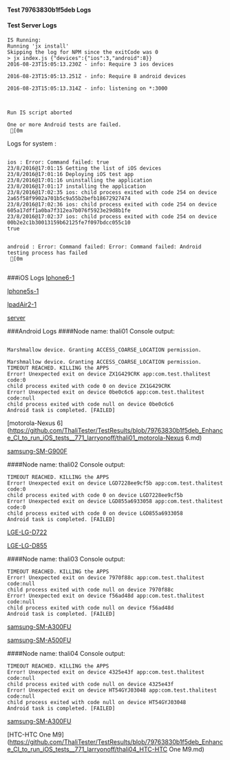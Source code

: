 #### Test 79763830b1f5deb Logs

#### Test Server Logs
```
IS Running:
Running 'jx install'
Skipping the log for NPM since the exitCode was 0
> jx index.js {"devices":{"ios":3,"android":8}}
2016-08-23T15:05:13.230Z - info: Require 3 ios devices

2016-08-23T15:05:13.251Z - info: Require 8 android devices

2016-08-23T15:05:13.314Z - info: listening on *:3000


 
Run IS script aborted
 
One or more Android tests are failed.
 [0m

```


Logs for system : 
```

ios : Error: Command failed: true
23/8/2016@17:01:15 Getting the list of iOS devices 
23/8/2016@17:01:16 Deploying iOS test app 
23/8/2016@17:01:16 uninstalling the application 
23/8/2016@17:01:17 installing the application 
23/8/2016@17:02:35 ios: child process exited with code 254 on device 2a65f58f9902a701b5c9a55b2befb18672927474 
23/8/2016@17:02:36 ios: child process exited with code 254 on device 605a17dff1a0ba7f312ea7b076f5923e29d8b1fe 
23/8/2016@17:02:37 ios: child process exited with code 254 on device 00b2e2c1b30013159b62125fe7f097bdcc055c10 
true


android : Error: Command failed: Error: Command failed: Android testing process has failed
 [0m


```
###iOS Logs
[Iphone6-1](https://github.com/ThaliTester/TestResults/blob/79763830b1f5deb_Enhance_CI_to_run_iOS_tests__771_larryonoff/iOS_Iphone6-1.md)

[Iphone5s-1](https://github.com/ThaliTester/TestResults/blob/79763830b1f5deb_Enhance_CI_to_run_iOS_tests__771_larryonoff/iOS_Iphone5s-1.md)

[IpadAir2-1](https://github.com/ThaliTester/TestResults/blob/79763830b1f5deb_Enhance_CI_to_run_iOS_tests__771_larryonoff/iOS_IpadAir2-1.md)

[server](https://github.com/ThaliTester/TestResults/blob/79763830b1f5deb_Enhance_CI_to_run_iOS_tests__771_larryonoff/iOS_server.md)


###Android Logs
####Node name: thali01
Console output:
```

Marshmallow device. Granting ACCESS_COARSE_LOCATION permission.

Marshmallow device. Granting ACCESS_COARSE_LOCATION permission.
TIMEOUT REACHED. KILLING the APPS
Error! Unexpected exit on device ZX1G429CRK app:com.test.thalitest code:0 
child process exited with code 0 on device ZX1G429CRK 
Error! Unexpected exit on device 0be0c6c6 app:com.test.thalitest code:null 
child process exited with code null on device 0be0c6c6 
Android task is completed. [FAILED]
```
[motorola-Nexus 6](https://github.com/ThaliTester/TestResults/blob/79763830b1f5deb_Enhance_CI_to_run_iOS_tests__771_larryonoff/thali01_motorola-Nexus 6.md)

[samsung-SM-G900F](https://github.com/ThaliTester/TestResults/blob/79763830b1f5deb_Enhance_CI_to_run_iOS_tests__771_larryonoff/thali01_samsung-SM-G900F.md)

####Node name: thali02
Console output:
```
TIMEOUT REACHED. KILLING the APPS
Error! Unexpected exit on device LGD7228ee9cf5b app:com.test.thalitest code:0 
child process exited with code 0 on device LGD7228ee9cf5b 
Error! Unexpected exit on device LGD855a6933058 app:com.test.thalitest code:0 
child process exited with code 0 on device LGD855a6933058 
Android task is completed. [FAILED]
```
[LGE-LG-D722](https://github.com/ThaliTester/TestResults/blob/79763830b1f5deb_Enhance_CI_to_run_iOS_tests__771_larryonoff/thali02_LGE-LG-D722.md)

[LGE-LG-D855](https://github.com/ThaliTester/TestResults/blob/79763830b1f5deb_Enhance_CI_to_run_iOS_tests__771_larryonoff/thali02_LGE-LG-D855.md)

####Node name: thali03
Console output:
```
TIMEOUT REACHED. KILLING the APPS
Error! Unexpected exit on device 7970f88c app:com.test.thalitest code:null 
child process exited with code null on device 7970f88c 
Error! Unexpected exit on device f56ad48d app:com.test.thalitest code:null 
child process exited with code null on device f56ad48d 
Android task is completed. [FAILED]
```
[samsung-SM-A300FU](https://github.com/ThaliTester/TestResults/blob/79763830b1f5deb_Enhance_CI_to_run_iOS_tests__771_larryonoff/thali03_samsung-SM-A300FU.md)

[samsung-SM-A500FU](https://github.com/ThaliTester/TestResults/blob/79763830b1f5deb_Enhance_CI_to_run_iOS_tests__771_larryonoff/thali03_samsung-SM-A500FU.md)

####Node name: thali04
Console output:
```
TIMEOUT REACHED. KILLING the APPS
Error! Unexpected exit on device 4325e43f app:com.test.thalitest code:null 
child process exited with code null on device 4325e43f 
Error! Unexpected exit on device HT54GYJ03048 app:com.test.thalitest code:null 
child process exited with code null on device HT54GYJ03048 
Android task is completed. [FAILED]
```
[samsung-SM-A300FU](https://github.com/ThaliTester/TestResults/blob/79763830b1f5deb_Enhance_CI_to_run_iOS_tests__771_larryonoff/thali04_samsung-SM-A300FU.md)

[HTC-HTC One M9](https://github.com/ThaliTester/TestResults/blob/79763830b1f5deb_Enhance_CI_to_run_iOS_tests__771_larryonoff/thali04_HTC-HTC One M9.md)




